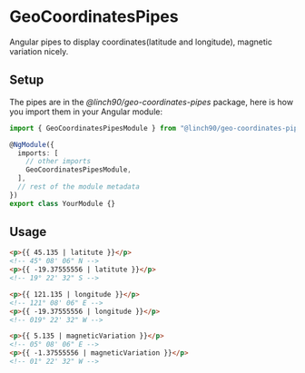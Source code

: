 # GeoCoordinatesPipes

Angular pipes to display coordinates(latitude and longitude), magnetic variation nicely.

## Setup

The pipes are in the _@linch90/geo-coordinates-pipes_ package, here is how you import them in your Angular module:

```typescript
import { GeoCoordinatesPipesModule } from "@linch90/geo-coordinates-pipes";

@NgModule({
  imports: [
    // other imports
    GeoCoordinatesPipesModule,
  ],
  // rest of the module metadata
})
export class YourModule {}
```

## Usage

```html
<p>{{ 45.135 | latitute }}</p>
<!-- 45° 08' 06" N -->
<p>{{ -19.37555556 | latitute }}</p>
<!-- 19° 22' 32" S -->
```

```html
<p>{{ 121.135 | longitude }}</p>
<!-- 121° 08' 06" E -->
<p>{{ -19.37555556 | longitude }}</p>
<!-- 019° 22' 32" W -->
```

```html
<p>{{ 5.135 | magneticVariation }}</p>
<!-- 05° 08' 06" E -->
<p>{{ -1.37555556 | magneticVariation }}</p>
<!-- 01° 22' 32" W -->
```
